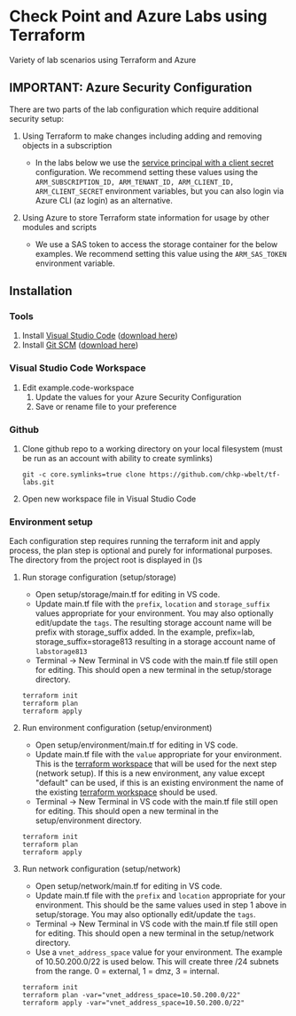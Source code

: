 # Check Point and Azure Labs using Terraform
Variety of lab scenarios using Terraform and Azure

## IMPORTANT: Azure Security Configuration

There are two parts of the lab configuration which require additional security setup:
1. Using Terraform to make changes including adding and removing objects in a subscription
    - In the labs below we use the [service principal with a client secret](https://www.terraform.io/docs/providers/azurerm/guides/service_principal_client_secret.html) configuration.  We recommend setting these values using the `ARM_SUBSCRIPTION_ID, ARM_TENANT_ID, ARM_CLIENT_ID, ARM_CLIENT_SECRET` environment variables, but you can also login via Azure CLI (az login) as an alternative.

1. Using Azure to store Terraform state information for usage by other modules and scripts
    - We use a SAS token to access the storage container for the below examples.  We recommend setting this value using the `ARM_SAS_TOKEN` environment variable.

## Installation

### Tools
1. Install [Visual Studio Code](https://code.visualstudio.com/) ([download here](https://code.visualstudio.com/Download))
1. Install [Git SCM](https://git-scm.com/) ([download here](https://git-scm.com/downloads))

### Visual Studio Code Workspace
1. Edit example.code-workspace
   1. Update the values for your Azure Security Configuration
   1. Save or rename file to your preference

### Github
1. Clone github repo to a working directory on your local filesystem (must be run as an account with ability to create symlinks)
    ```
    git -c core.symlinks=true clone https://github.com/chkp-wbelt/tf-labs.git
    ```
1. Open new workspace file in Visual Studio Code

### Environment setup
Each configuration step requires running the terraform init and apply process, the plan step is optional and purely for informational purposes.  The directory from the project root is displayed in ()s

1. Run storage configuration (setup/storage)

   - Open setup/storage/main.tf for editing in VS code.
   - Update main.tf file with the `prefix`, `location` and `storage_suffix` values appropriate for your environment.  You may also optionally edit/update the `tags`.  The resulting storage account name will be prefix with storage_suffix added.  In the example, prefix=lab, storage_suffix=storage813 resulting in a storage account name of `labstorage813`
   - Terminal -> New Terminal in VS code with the main.tf file still open for editing.  This should open a new terminal in the setup/storage directory.

   ```
   terraform init
   terraform plan
   terraform apply
   ```
1. Run environment configuration (setup/environment)

   - Open setup/environment/main.tf for editing in VS code.
   - Update main.tf file with the `value` appropriate for your environment. This is the [terraform workspace](https://www.terraform.io/docs/state/workspaces.html) that will be used for the next step (network setup).  If this is a new environment, any value except "default" can be used, if this is an existing environment the name of the existing [terraform workspace](https://www.terraform.io/docs/state/workspaces.html) should be used.  
   - Terminal -> New Terminal in VS code with the main.tf file still open for editing.  This should open a new terminal in the setup/environment directory.

   ```
   terraform init
   terraform plan
   terraform apply
   ```
1. Run network configuration (setup/network)

   - Open setup/network/main.tf for editing in VS code.
   - Update main.tf file with the `prefix` and `location` appropriate for your environment. This should be the same values used in step 1 above in setup/storage. You may also optionally edit/update the `tags`.
   - Terminal -> New Terminal in VS code with the main.tf file still open for editing.  This should open a new terminal in the setup/network directory.
   - Use a `vnet_address_space` value for your environment.  The example of 10.50.200.0/22 is used below. This will create three /24 subnets from the range. 0 = external, 1 = dmz, 3 = internal.

   ```
   terraform init
   terraform plan -var="vnet_address_space=10.50.200.0/22" 
   terraform apply -var="vnet_address_space=10.50.200.0/22"
   ```


